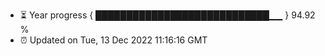- ⏳ Year progress { ████████████████████████████▁▁ } 94.92 %
- ⏰ Updated on Tue, 13 Dec 2022 11:16:16 GMT

